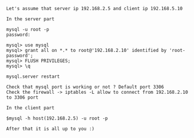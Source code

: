     Let's assume that server ip 192.168.2.5 and client ip 192.168.5.10

    In the server part

    mysql -u root -p
    password:

    mysql> use mysql
    mysql> grant all on *.* to root@'192.168.2.10' identified by 'root-password';
    mysql> FLUSH PRIVILEGES;
    mysql> \q

    mysql.server restart

    Check that mysql port is working or not ? Default port 3306
    Check the firewall -> iptables -L allow to connect from 192.168.2.10 to 3306 port

    In the client part

    $mysql -h host(192.168.2.5) -u root -p

    After that it is all up to you :)
